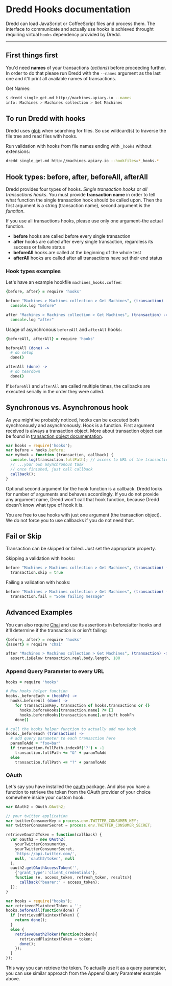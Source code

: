 # Dredd Hooks documentation

Dredd can load JavaScript or CoffeeScript files and process them.
The interface to communicate and actually use hooks is achieved throught
requiring virtual `hooks` dependency provided by Dredd.

------

## First things first

You'd need __names__ of your transactions (_actions_) before proceeding further.
In order to do that please run Dredd with the `--names` argument as the last one
and it'll print all available names of transactions.

Get Names:

```sh
$ dredd single_get.md http://machines.apiary.io --names
info: Machines > Machines collection > Get Machines
```

## To run Dredd with hooks

Dredd uses [glob](http://npmjs.com/package/glob) when searching for files.
So use wildcard(s) to traverse the file tree and read files with hooks.

Run validation with hooks from file names ending with `_hooks` without extensions:

```sh
dredd single_get.md http://machines.apiary.io --hookfiles=*_hooks.*
```

## Hook types: before, after, beforeAll, afterAll

Dredd provides four types of hooks. _Single transaction hooks_ or _all transactions hooks_.
You must provide __transaction name__ in order to tell what function the
single transaction hook should be called upon.
Then the first argument is a _string_ (transaction name), second argument is the _function_.

If you use all transactions hooks, please use only one argument–the actual function.

- __before__ hooks are called before every single transaction
- __after__ hooks are called after every single transaction,
  regardless its success or failure status
- __beforeAll__ hooks are called at the beginning of the whole test
- __afterAll__ hooks are called after all transactions have set their end status


### Hook types examples

Let's have an example hookfile `machines_hooks.coffee`:

```coffee
{before, after} = require 'hooks'

before "Machines > Machines collection > Get Machines", (transaction) ->
  console.log "before"

after "Machines > Machines collection > Get Machines", (transaction) ->
  console.log "after"
```

Usage of asynchronous `beforeAll` and `afterAll` hooks:

```coffee
{beforeAll, afterAll} = require 'hooks'

beforeAll (done) ->
  # do setup
  done()

afterAll (done) ->
  # do teardown
  done()
```

If `beforeAll` and `afterAll` are called multiple times, the callbacks
are executed serially in the order they were called.

## Synchronous vs. Asynchronous hook

As you might've probably noticed, hooks can be executed both synchronously and
asynchronously. Hook is a function. First argument received is always a transaction
object. More about transaction object can be found in [transaction object documentation](docs/transaction.md).

```js
var hooks = require('hooks');
var before = hooks.before;
var myHook = function (transaction, callback) {
  console.log(transaction.fullPath); // access to URL of the transaction
  // ...your own asynchronous task
  // once finished, just call callback
  callback();
}
```

Optional second argument for the hook function is a callback.
Dredd looks for number of arguments and behaves accordingly. If you do not provide
any argument name, Dredd won't call that hook function, because Dredd doesn't know
what type of hook it is.

You are free to use hooks with just one argument (the transaction object).
We do not force you to use callbacks if you do not need that.

## Fail or Skip

Transaction can be skipped or failed. Just set the appropriate property.

Skipping a validation with hooks:

```coffee
before "Machines > Machines collection > Get Machines", (transaction) ->
  transaction.skip = true
```

Failing a validation with hooks:

```coffee
before "Machines > Machines collection > Get Machines", (transaction) ->
  transaction.fail = "Some failing message"
```


## Advanced Examples

You can also require [Chai](http://chaijs.com/) and use its assertions in
before/after hooks and it'll determine if the transaction is or isn't failing:

```coffee
{before, after} = require 'hooks'
{assert} = require 'chai'

after "Machines > Machines collection > Get Machines", (transaction) ->
  assert.isBelow transaction.real.body.length, 100
```


### Append Query Parameter to every URL


```coffee
hooks = require 'hooks'

# New hooks helper function
hooks._beforeEach = (hookFn) ->
  hooks.beforeAll (done) ->
    for transactionKey, transaction of hooks.transactions or {}
      hooks.beforeHooks[transaction.name] ?= []
      hooks.beforeHooks[transaction.name].unshift hookFn
    done()

# call the hooks helper function to actually add new hook
hooks._beforeEach (transaction) ->
  # add query parameter to each transaction here
  paramToAdd = "foo=bar"
  if transaction.fullPath.indexOf('?') > -1
    transaction.fullPath += "&" + paramToAdd
  else
    transaction.fullPath += "?" + paramToAdd
```


### OAuth

Let's say you have installed the [oauth](http://www.npmjs.org/package/oauth) package.
And also you have a function to retrieve the token from the OAuth provider
of your choice somewhere inside your custom hook.

```javascript
var OAuth2 = OAuth.OAuth2;

// your twitter application
var twitterConsumerKey = process.env.TWITTER_CONSUMER_KEY;
var twitterConsumerSecret = process.env.TWITTER_CONSUMER_SECRET;

retrieveOauth2Token = function(callback) {
  var oauth2 = new OAuth2(
    yourTwitterConsumerKey,
    yourTwitterConsumerSecret,
    'https://api.twitter.com/',
    null, 'oauth2/token', null
  );
  oauth2.getOAuthAccessToken('',
    {'grant_type':'client_credentials'},
    function (e, access_token, refresh_token, results){
      callback("bearer:" + access_token);
  });
}

var hooks = require("hooks");
var retrievedPlaintextToken = '';
hooks.beforeAll(function(done) {
  if (retrievedPlaintextToken) {
    return done();
  }
  else {
    retrieveOauth2Token(function(token){
      retrievedPlaintextToken = token;
      done();
    });
  }
});

```

This way you can retrieve the token. To actually use it as a query parameter,
you can use similar approach from the Append Query Parameter example above.

